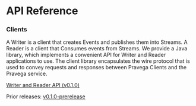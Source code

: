 <!--
Copyright (c) 2017 Dell Inc., or its subsidiaries. All Rights Reserved.

Licensed under the Apache License, Version 2.0 (the "License");
you may not use this file except in compliance with the License.
You may obtain a copy of the License at

    http://www.apache.org/licenses/LICENSE-2.0
-->
# API Reference

### **Clients**
A Writer is a client that creates Events and publishes them into Streams.
A Reader is a client that Consumes events from Streams.
We provide a Java library, which implements a convenient API for Writer and Reader applications to use.  The client library encapsulates the wire protocol that is used to convey requests and responses between Pravega Clients and the Pravega service.

[Writer and Reader API (v0.1.0)](javadoc/v0.1.0/clients/index.html)

Prior releases: [v0.1.0-prerelease](javadoc/v0.1.0-prerelease/clients/index.html)
